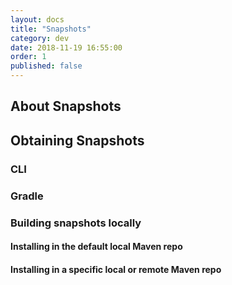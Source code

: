 ```yaml
---
layout: docs
title: "Snapshots"
category: dev
date: 2018-11-19 16:55:00
order: 1
published: false
---
```


## About Snapshots

## Obtaining Snapshots

### CLI

### Gradle

### Building snapshots locally

#### Installing in the default local Maven repo

#### Installing in a specific local or remote Maven repo
